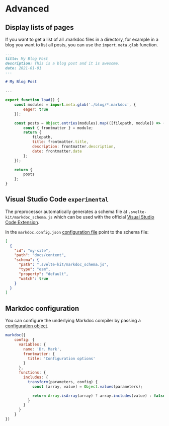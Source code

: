# Advanced

## Display lists of pages

If you want to get a list of all .markdoc files in a directory, for example in a blog you want to list all posts, you can use the `import.meta.glob` function.

```md
---
title: My Blog Post
description: This is a blog post and it is awesome.
date: 2021-01-01
---

# My Blog Post

...
```

```js title="+page.server.js"
export function load() {
    const modules = import.meta.glob('./blog/*.markdoc', {
        eager: true
    });

    const posts = Object.entries(modules).map(([filepath, module]) => {
        const { frontmatter } = module;
        return {
            filepath,
            title: frontmatter.title,
            description: frontmatter.description,
            date: frontmatter.date
        };
    });

    return {
        posts
    };
}
```


## Visual Studio Code `experimental`

The preprocessor automatically generates a schema file at `.svelte-kit/markdoc_schema.js` which can be used with the official [Visual Studio Code Extension](https://marketplace.visualstudio.com/items?itemName=Stripe.markdoc-language-support).

In the `markdoc.config.json` [configuration file](https://github.com/markdoc/language-server#configuration-quickstart) point to the schema file:

```json
[
  {
    "id": "my-site",
    "path": "docs/content",
    "schema": {
      "path": ".svelte-kit/markdoc_schema.js",
      "type": "esm",
      "property": "default",
      "watch": true
    }
  }
]
```

## Markdoc configuration

You can configure the underlying Markdoc compiler by passing a [configuration object](https://markdoc.dev/docs/config#options).

```js title="svelte.config.js"
markdoc({
    config: {
      variables: {
        name: 'Dr. Mark',
        frontmatter: {
          title: 'Configuration options'
        }
      },
      functions: {
        includes: {
          transform(parameters, config) {
            const [array, value] = Object.values(parameters);

            return Array.isArray(array) ? array.includes(value) : false;
          }
        }
      }
    }
})
```
